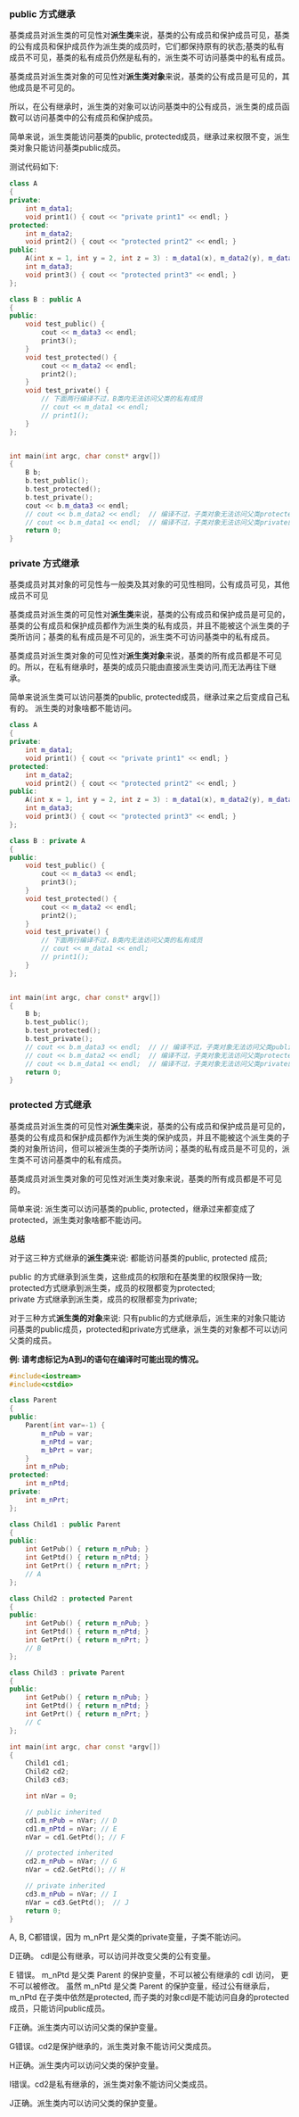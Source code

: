 
### public 方式继承

基类成员对派生类的可见性对**派生类**来说，基类的公有成员和保护成员可见，基类的公有成员和保护成员作为派生类的成员时，它们都保持原有的状态;基类的私有成员不可见，基类的私有成员仍然是私有的，派生类不可访问基类中的私有成员。

基类成员对派生类对象的可见性对**派生类对象**来说，基类的公有成员是可见的，其他成员是不可见的。

所以，在公有继承时，派生类的对象可以访问基类中的公有成员，派生类的成员函数可以访问基类中的公有成员和保护成员。

简单来说，派生类能访问基类的public, protected成员，继承过来权限不变，派生类对象只能访问基类public成员。

测试代码如下:

```cpp
class A
{
private:
    int m_data1;
    void print1() { cout << "private print1" << endl; }
protected:
    int m_data2;
    void print2() { cout << "protected print2" << endl; }
public:
    A(int x = 1, int y = 2, int z = 3) : m_data1(x), m_data2(y), m_data3(z) {}
    int m_data3;
    void print3() { cout << "protected print3" << endl; }
};

class B : public A
{
public:
    void test_public() {
        cout << m_data3 << endl;
        print3();
    }
    void test_protected() {
        cout << m_data2 << endl;
        print2();
    }
    void test_private() {
        // 下面两行编译不过，B类内无法访问父类的私有成员
        // cout << m_data1 << endl;  
        // print1();
    }
};


int main(int argc, char const* argv[])
{
    B b;
    b.test_public();
    b.test_protected();
    b.test_private();
    cout << b.m_data3 << endl;
    // cout << b.m_data2 << endl;  // 编译不过，子类对象无法访问父类protected的成员
    // cout << b.m_data1 << endl;  // 编译不过，子类对象无法访问父类private的成员
    return 0;
}
```

### private 方式继承

基类成员对其对象的可见性与一般类及其对象的可见性相同，公有成员可见，其他成员不可见

基类成员对派生类的可见性对**派生类**来说，基类的公有成员和保护成员是可见的，基类的公有成员和保护成员都作为派生类的私有成员，并且不能被这个派生类的子类所访问；基类的私有成员是不可见的，派生类不可访问基类中的私有成员。

基类成员对派生类对象的可见性对**派生类对象**来说，基类的所有成员都是不可见的。所以，在私有继承时，基类的成员只能由直接派生类访问,而无法再往下继承。

简单来说派生类可以访问基类的public, protected成员，继承过来之后变成自己私有的。 派生类的对象啥都不能访问。

```cpp
class A
{
private:
    int m_data1;
    void print1() { cout << "private print1" << endl; }
protected:
    int m_data2;
    void print2() { cout << "protected print2" << endl; }
public:
    A(int x = 1, int y = 2, int z = 3) : m_data1(x), m_data2(y), m_data3(z) {}
    int m_data3;
    void print3() { cout << "protected print3" << endl; }
};

class B : private A
{
public:
    void test_public() {
        cout << m_data3 << endl;
        print3();
    }
    void test_protected() {
        cout << m_data2 << endl;
        print2();
    }
    void test_private() {
        // 下面两行编译不过，B类内无法访问父类的私有成员
        // cout << m_data1 << endl;  
        // print1();
    }
};


int main(int argc, char const* argv[])
{
    B b;
    b.test_public();
    b.test_protected();
    b.test_private();
    // cout << b.m_data3 << endl;  // // 编译不过，子类对象无法访问父类public的成员
    // cout << b.m_data2 << endl;  // 编译不过，子类对象无法访问父类protected的成员
    // cout << b.m_data1 << endl;  // 编译不过，子类对象无法访问父类private的成员
    return 0;
}
```

### protected 方式继承

基类成员对派生类的可见性对**派生类**来说，基类的公有成员和保护成员是可见的，基类的公有成员和保护成员都作为派生类的保护成员，并且不能被这个派生类的子类的对象所访问，但可以被派生类的子类所访问；基类的私有成员是不可见的，派生类不可访问基类中的私有成员。

基类成员对派生类对象的可见性对派生类对象来说，基类的所有成员都是不可见的。

简单来说: 派生类可以访问基类的public, protected，继承过来都变成了protected，派生类对象啥都不能访问。

**总结**

对于这三种方式继承的**派生类**来说: 都能访问基类的public, protected 成员;

public 的方式继承到派生类，这些成员的权限和在基类里的权限保持一致;   
protected方式继承到派生类，成员的权限都变为protected;   
private 方式继承到派生类，成员的权限都变为private;   

对于三种方式**派生类的对象**来说: 只有public的方式继承后，派生来的对象只能访问基类的public成员，protected和private方式继承，派生类的对象都不可以访问父类的成员。


**例: 请考虑标记为A到J的语句在编译时可能出现的情况。**

```cpp
#include<iostream>
#include<cstdio>

class Parent
{
public:
    Parent(int var=-1) {
        m_nPub = var;
        m_nPtd = var;
        m_bPrt = var;
    }
    int m_nPub;
protected:
    int m_nPtd;
private:
    int m_nPrt;
};

class Child1 : public Parent
{
public:
    int GetPub() { return m_nPub; }
    int GetPtd() { return m_nPtd; }
    int GetPrt() { return m_nPrt; }
    // A
};

class Child2 : protected Parent
{
public:
    int GetPub() { return m_nPub; }
    int GetPtd() { return m_nPtd; }
    int GetPrt() { return m_nPrt; }
    // B
};

class Child3 : private Parent
{
public:
    int GetPub() { return m_nPub; }
    int GetPtd() { return m_nPtd; }
    int GetPrt() { return m_nPrt; }
    // C
};

int main(int argc, char const *argv[])
{
    Child1 cd1;
    Child2 cd2;
    Child3 cd3;

    int nVar = 0;

    // public inherited
    cd1.m_nPub = nVar; // D
    cd1.m_nPtd = nVar; // E
    nVar = cd1.GetPtd(); // F

    // protected inherited
    cd2.m_nPub = nVar; // G
    nVar = cd2.GetPtd(); // H

    // private inherited
    cd3.m_nPub = nVar; // I
    nVar = cd3.GetPtd();  // J
    return 0;
}
```

A, B, C都错误，因为 m_nPrt 是父类的private变量，子类不能访问。

D正确。 cdl是公有继承，可以访问并改变父类的公有变量。

E 错误。 m_nPtd 是父类 Parent 的保护变量，不可以被公有继承的 cdl 访问， 更不可以被修改。 虽然 m_nPtd 是父类 Parent 的保护变量，经过公有继承后， m_nPtd 在子类中依然是protected, 而子类的对象cdl是不能访问自身的protected成员，只能访问public成员。

F正确。派生类内可以访问父类的保护变量。

G错误。cd2是保护继承的，派生类对象不能访问父类成员。

H正确。派生类内可以访问父类的保护变量。

I错误。cd2是私有继承的，派生类对象不能访问父类成员。

J正确。派生类内可以访问父类的保护变量。

